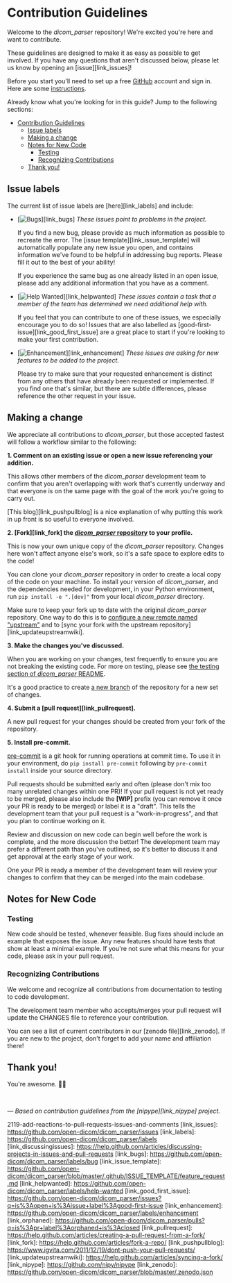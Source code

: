 # Contribution Guidelines

Welcome to the *dicom_parser* repository! We're excited you're here and want to contribute.

These guidelines are designed to make it as easy as possible to get involved. If you have any questions that aren't discussed below, please let us know by opening an [issue][link_issues]!

Before you start you'll need to set up a free [GitHub][link_github] account and sign in. Here are some [instructions][link_signupinstructions].

Already know what you're looking for in this guide? Jump to the following sections:
- [Contribution Guidelines](#contribution-guidelines)
  - [Issue labels](#issue-labels)
  - [Making a change](#making-a-change)
  - [Notes for New Code](#notes-for-new-code)
    - [Testing](#testing)
    - [Recognizing Contributions](#recognizing-contributions)
  - [Thank you!](#thank-you)

## Issue labels

The current list of issue labels are [here][link_labels] and include:

* [![Bugs](https://img.shields.io/badge/-bugs-fc2929.svg)][link_bugs] *These issues point to problems in the project.*

    If you find a new bug, please provide as much information as possible to recreate the error.
    The [issue template][link_issue_template] will automatically populate any new issue you open, and contains information we've found to be helpful in addressing bug reports.
    Please fill it out to the best of your ability!

    If you experience the same bug as one already listed in an open issue, please add any additional information that you have as a comment.

* [![Help Wanted](https://img.shields.io/badge/-help%20wanted-c2e0c6.svg)][link_helpwanted] *These issues contain a task that a member of the team has determined we need additional help with.*

    If you feel that you can contribute to one of these issues, we especially encourage you to do so!
    Issues that are also labelled as [good-first-issue][link_good_first_issue] are a great place to start if you're looking to make your first contribution.

* [![Enhancement](https://img.shields.io/badge/-enhancement-00FF09.svg)][link_enhancement] *These issues are asking for new features to be added to the project.*

    Please try to make sure that your requested enhancement is distinct from any others that have already been requested or implemented.
    If you find one that's similar, but there are subtle differences, please reference the other request in your issue.

## Making a change

We appreciate all contributions to *dicom_parser*, but those accepted fastest will follow a workflow similar to the following:

**1. Comment on an existing issue or open a new issue referencing your addition.**

This allows other members of the *dicom_parser* development team to confirm that you aren't overlapping with work that's currently underway and that everyone is on the same page with the goal of the work you're going to carry out.

[This blog][link_pushpullblog] is a nice explanation of why putting this work in up front is so useful to everyone involved.

**2. [Fork][link_fork] the [*dicom_parser* repository][link_rep] to your profile.**

This is now your own unique copy of the *dicom_parser* repository.
Changes here won't affect anyone else's work, so it's a safe space to explore edits to the code!

You can clone your *dicom_parser* repository in order to create a local copy of the code on your machine. To install your version of *dicom_parser*, and the dependencies needed for development, in your Python environment, run `pip install -e ".[dev]"` from your local *dicom_parser* directory.

Make sure to keep your fork up to date with the original *dicom_parser* repository. One way to do this is to [configure a new remote named "upstream"](https://help.github.com/articles/configuring-a-remote-for-a-fork/) and to [sync your fork with the upstream repository][link_updateupstreamwiki].

**3. Make the changes you've discussed.**

When you are working on your changes, test frequently to ensure you are not breaking the existing code.
For more on testing, please see [the testing section of *dicom_parser* README](https://github.com/open-dicom/dicom_parser#tests).

It's a good practice to create [a new branch](https://help.github.com/articles/about-branches/) of the repository for a new set of changes.

**4. Submit a [pull request][link_pullrequest].**

A new pull request for your changes should be created from your fork of the repository.

**5. Install pre-commit.**

[pre-commit](https://pre-commit.com/) is a git hook for running operations at commit time. To use it in your environment, do `pip install pre-commit` following by `pre-commit install` inside your source directory.

Pull requests should be submitted early and often (please don't mix too many unrelated changes within one PR)!
If your pull request is not yet ready to be merged, please also include the **[WIP]** prefix (you can remove it once your PR is ready to be merged) or label it is a "draft". This tells the development team that your pull request is a "work-in-progress", and that you plan to continue working on it.

Review and discussion on new code can begin well before the work is complete, and the more discussion the better! The development team may prefer a different path than you've outlined, so it's better to discuss it and get approval at the early stage of your work.

One your PR is ready a member of the development team will review your changes to confirm that they can be merged into the main codebase.

## Notes for New Code

### Testing
New code should be tested, whenever feasible. Bug fixes should include an example that exposes the issue. Any new features should have tests that show at least a minimal example. If you're not sure what this means for your code, please ask in your pull request.

### Recognizing Contributions

We welcome and recognize all contributions from documentation to testing to code development.

The development team member who accepts/merges your pull request will update the CHANGES file to reference your contribution.

You can see a list of current contributors in our [zenodo file][link_zenodo]. If you are new to the project, don't forget to add your name and affiliation there!

## Thank you!

You're awesome. :wave::smiley:

<br>

*&mdash; Based on contribution guidelines from the [nipype][link_nipype] project.*

[link_github]: https://github.com/
[link_rep]: https://github.com/open-dicom/dicom_parser
[link_signupinstructions]: https://help.github.com/articles/signing-up-for-a-new-github-account
2119-add-reactions-to-pull-requests-issues-and-comments
[link_issues]: https://github.com/open-dicom/dicom_parser/issues
[link_labels]: https://github.com/open-dicom/dicom_parser/labels
[link_discussingissues]: https://help.github.com/articles/discussing-projects-in-issues-and-pull-requests
[link_bugs]: https://github.com/open-dicom/dicom_parser/labels/bug
[link_issue_template]: https://github.com/open-dicom/dicom_parser/blob/master/.github/ISSUE_TEMPLATE/feature_request.md
[link_helpwanted]: https://github.com/open-dicom/dicom_parser/labels/help-wanted
[link_good_first_issue]: https://github.com/open-dicom/dicom_parser/issues?q=is%3Aopen+is%3Aissue+label%3Agood-first-issue
[link_enhancement]: https://github.com/open-dicom/dicom_parser/labels/enhancement
[link_orphaned]: https://github.com/open-dicom/dicom_parser/pulls?q=is%3Apr+label%3Aorphaned+is%3Aclosed
[link_pullrequest]: https://help.github.com/articles/creating-a-pull-request-from-a-fork/
[link_fork]: https://help.github.com/articles/fork-a-repo/
[link_pushpullblog]: https://www.igvita.com/2011/12/19/dont-push-your-pull-requests/
[link_updateupstreamwiki]: https://help.github.com/articles/syncing-a-fork/
[link_nipype]: https://github.com/nipy/nipype
[link_zenodo]: https://github.com/open-dicom/dicom_parser/blob/master/.zenodo.json
